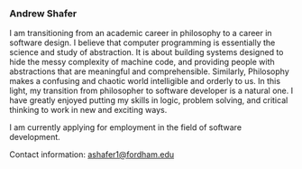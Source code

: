 ### Andrew Shafer

  I am transitioning from an academic career in philosophy to a career in software design. I believe that computer programming is essentially the science and study of abstraction. It is about building systems designed to hide the messy complexity of machine code, and providing people with abstractions that are meaningful and comprehensible. Similarly, Philosophy makes a confusing and chaotic world intelligible and orderly to us. In this light, my transition from philosopher to software developer is a natural one. I have greatly enjoyed putting my skills in logic, problem solving, and critical thinking to work in new and exciting ways.
 
I am currently applying for employment in the field of software development. 

Contact information: ashafer1@fordham.edu

<!--
**Aphilosopher30/Aphilosopher30** is a ✨ _special_ ✨ repository because its `README.md` (this file) appears on your GitHub profile.

Here are some ideas to get you started:

- 🔭 I’m currently working on ... AWS, Graduating turring, Getting a job. 
- 🌱 I’m currently learning ...  graphQL 
- 👯 I’m looking to collaborate on ...
- 🤔 I’m looking for help with ...
- 💬 Ask me about ...
- 📫 How to reach me: ...
- 😄 Pronouns: ...
- ⚡ Fun fact: ...
-->
